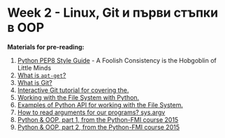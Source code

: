 # Week 2 - Linux, Git и първи стъпки в ОOP

**Materials for pre-reading:**

1. [Python PEP8 Style Guide](https://www.python.org/dev/peps/pep-0008/) - A Foolish Consistency is the Hobgoblin of Little Minds
2. [What is `apt-get`?](https://help.ubuntu.com/community/AptGet/Howto)
3. [What is Git?](http://git-scm.com/book/en/v2/Getting-Started-Git-Basics)
4. [Interactive Git tutorial for covering the.](https://try.github.io/levels/1/challenges/1)
5. [Working with the File System with Python.](https://docs.python.org/3.4/tutorial/inputoutput.html#reading-and-writing-files)
6. [Examples of Python API for working with the File System.](materials/working_with_files.md)
7. [How to read arguments for our programs? sys.argv](materials/program_arguments.md)
8. [Python & OOP, part 1, from the Python-FMI course 2015](http://fmi.py-bg.net/lectures/03-oop#1)
9. [Python & OOP, part 2, from the Python-FMI course 2015](http://fmi.py-bg.net/lectures/04-oop-2#1)
